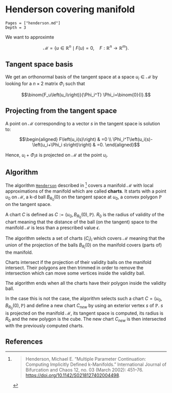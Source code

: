 # Henderson covering manifold

```@contents
Pages = ["henderson.md"]
Depth = 3
```

We want to approximte 

$$\mathcal M=\left\{u \in \mathbb{R}^n \mid F(u)=0, \quad F: \mathbb{R}^n \rightarrow \mathbb{R}^{m}\right\}.$$

## Tangent space basis

We get an orthonormal basis of the tangent space at a space $u_i\in\mathcal M$ by looking for a $n\times 2$ matrix $\Phi_i$ such that 

$$\binom{F_u\left(u_i\right)}{\Phi_i^T} \Phi_i=\binom{0}{I}.$$

## Projecting from the tangent space

A point on $\mathcal M$ corresponding to a vector $s$ in the tangent space is solution to:

$$\begin{aligned}
F\left(u_i(s)\right) & =0 \\
\Phi_i^T\left(u_i(s)-\left(u_i+\Phi_i s\right)\right) & =0.
\end{aligned}$$

Hence, $u_i+\Phi_i s$ is projected on $\mathcal M$ at the point $u_i$.
 
## Algorithm

The algorithm [`Henderson`](@ref) described in [^Henderson] covers a manifold $\mathcal M$ with local approximations of the manifold which are called **charts**. It starts with a point $u_0$ on $\mathcal M$, a k-d ball $B_{R_0}(0)$ on the tangent space at $u_0$, a convex polygon $\mathbb P$ on the tangent space. 

A chart $C$ is defined as $C := (u_0,B_{R_0}(0), \mathbb P)$. $R_0$ is the radius of validity of the chart meaning that the distance of the ball (on the tangent) space to the manifold $\mathcal M$ is less than a prescribed value $\epsilon$.

The algorithm selects a set of charts $(C_i)_i$ which covers $\mathcal M$ meaning that the union of the projection of the balls $B_{R_i}(0)$ on the manifold covers (parts of) the manifold.

Charts intersect if the projection of their validity balls on the manifold intersect. Their polygons are then trimmed in order to remove the intersection which can move some vertices inside the validity ball.

The algorithm ends when all the charts have their polygon inside the validity ball.

In the case this is not the case, the algorithm selects such a chart $C = (u_0,B_{R_0}(0), \mathbb P)$ and define a new chart $C_{new}$ by using an exterior vertex $s$ of $\mathbb P$. $s$ is projected on the manifold $\mathcal M$, its tangent space is computed, its radius is $R_0$ and the new polygon is the cube. The new chart $C_{new}$ is then intersected with the previously computed charts.




## References

[^Henderson]:> Henderson, Michael E. “Multiple Parameter Continuation: Computing Implicitly Defined k-Manifolds.” International Journal of Bifurcation and Chaos 12, no. 03 (March 2002): 451–76. https://doi.org/10.1142/S0218127402004498.

[^Dankowicz]:> Dankowicz, Harry, and Frank Schilder. Recipes for Continuation. Philadelphia, PA: Society for Industrial and Applied Mathematics, 2013. https://doi.org/10.1137/1.9781611972573.
